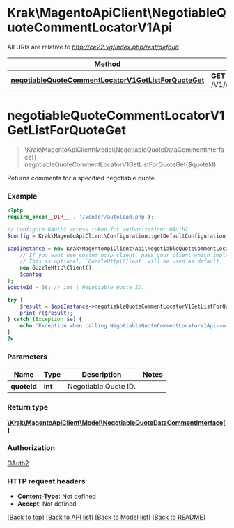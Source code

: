 # Krak\MagentoApiClient\NegotiableQuoteCommentLocatorV1Api

All URIs are relative to *http://ce22.vg/index.php/rest/default*

Method | HTTP request | Description
------------- | ------------- | -------------
[**negotiableQuoteCommentLocatorV1GetListForQuoteGet**](NegotiableQuoteCommentLocatorV1Api.md#negotiableQuoteCommentLocatorV1GetListForQuoteGet) | **GET** /V1/negotiableQuote/{quoteId}/comments | 


# **negotiableQuoteCommentLocatorV1GetListForQuoteGet**
> \Krak\MagentoApiClient\Model\NegotiableQuoteDataCommentInterface[] negotiableQuoteCommentLocatorV1GetListForQuoteGet($quoteId)



Returns comments for a specified negotiable quote.

### Example
```php
<?php
require_once(__DIR__ . '/vendor/autoload.php');

// Configure OAuth2 access token for authorization: OAuth2
$config = Krak\MagentoApiClient\Configuration::getDefaultConfiguration()->setAccessToken('YOUR_ACCESS_TOKEN');

$apiInstance = new Krak\MagentoApiClient\Api\NegotiableQuoteCommentLocatorV1Api(
    // If you want use custom http client, pass your client which implements `GuzzleHttp\ClientInterface`.
    // This is optional, `GuzzleHttp\Client` will be used as default.
    new GuzzleHttp\Client(),
    $config
);
$quoteId = 56; // int | Negotiable Quote ID.

try {
    $result = $apiInstance->negotiableQuoteCommentLocatorV1GetListForQuoteGet($quoteId);
    print_r($result);
} catch (Exception $e) {
    echo 'Exception when calling NegotiableQuoteCommentLocatorV1Api->negotiableQuoteCommentLocatorV1GetListForQuoteGet: ', $e->getMessage(), PHP_EOL;
}
?>
```

### Parameters

Name | Type | Description  | Notes
------------- | ------------- | ------------- | -------------
 **quoteId** | **int**| Negotiable Quote ID. |

### Return type

[**\Krak\MagentoApiClient\Model\NegotiableQuoteDataCommentInterface[]**](../Model/NegotiableQuoteDataCommentInterface.md)

### Authorization

[OAuth2](../../README.md#OAuth2)

### HTTP request headers

 - **Content-Type**: Not defined
 - **Accept**: Not defined

[[Back to top]](#) [[Back to API list]](../../README.md#documentation-for-api-endpoints) [[Back to Model list]](../../README.md#documentation-for-models) [[Back to README]](../../README.md)

